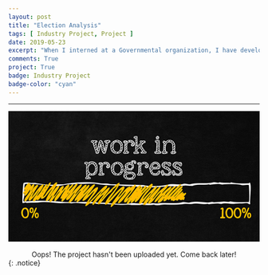 ```yaml
---
layout: post
title: "Election Analysis"
tags: [ Industry Project, Project ]
date: 2019-05-23
excerpt: "When I interned at a Governmental organization, I have developed valuable insights and correlations between literacy and growth rates in the different regions of state in order to produce visualizations on 2018 state election results to assess reasons for political party victories in specific regions, to identify distinguished and unique reasons for the presence of outliers in the election database, reporting status of political parties and votes distribution, composition/allocation of seats in the assembly, women participation and expenditure incurred in Election using Tableau."
comments: True
project: True
badge: Industry Project
badge-color: "cyan"
---
```


---

![png](/assets/img/wip.jpg)
<center> Oops! The project hasn't been uploaded yet. Come back later! </center>
{: .notice}
